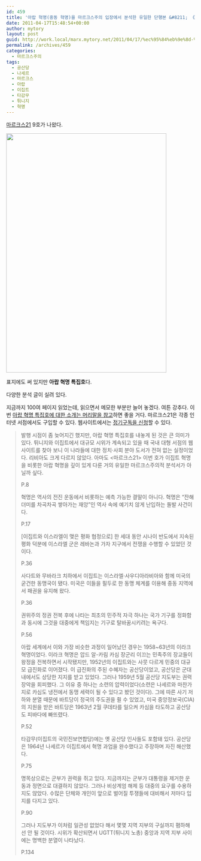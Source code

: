 ```yaml
---
id: 459
title: '아랍 혁명(중동 혁명)을 마르크스주의 입장에서 분석한 유일한 단행본 &#8211; 《마르크스21》 9호'
date: 2011-04-17T15:48:54+00:00
author: mytory
layout: post
guid: http://work.local/marx.mytory.net/2011/04/17/%ec%95%84%eb%9e%8d-%ed%98%81%eb%aa%85%ec%a4%91%eb%8f%99-%ed%98%81%eb%aa%85%ec%9d%84-%eb%a7%88%eb%a5%b4%ed%81%ac%ec%8a%a4%ec%a3%bc%ec%9d%98-%ec%9e%85%ec%9e%a5%ec%97%90%ec%84%9c-%eb%b6%84%ec%84%9d/
permalink: /archives/459
categories:
  - 마르크스주의
tags:
  - 공산당
  - 나세르
  - 마르크스
  - 아랍
  - 이집트
  - 타감무
  - 튀니지
  - 혁명
---
```

<a href="http://marx21.or.kr/" target="_blank" title="[http://marx21.or.kr/]로 이동합니다.">마르크스21</a> 9호가 나왔다.

<img src="http://work.local/marx.mytory.net/wp-content/uploads/1/cfile3.uf.114FCE3F4DAB09C2117748.jpg" class="aligncenter" width="428" height="638" alt="" filename="cover09.jpg" filemime="image/jpeg" />

표지에도 써 있지만 **아랍 혁명 특집호**다.&nbsp;

다양한 분석 글이 실려 있다.

지금까지 100여 페이지 읽었는데, 읽으면서 메모한 부분만 늘어 놓겠다. 여튼 강추다. 이번 <a href="http://marx21.or.kr/article/pageView.marx?articleNo=115&pageNo=1" target="_blank" title="[http://marx21.or.kr/article/pageView.marx?articleNo=115&pageNo=1]로 이동합니다.">아랍 혁명 특집호에 대한 소개는 머리말을 참고</a>하면 좋을 거다. 마르크스21은 각종 인터넷 서점에서도 구입할 수 있다. 웹사이트에서는 <a href="http://marx21.or.kr/subs/subs.marx" target="_blank" title="[http://marx21.or.kr/subs/subs.marx]로 이동합니다.">정기구독을 신청</a>할 수 있다.

> 발행 시점이 좀 늦어지긴 했지만, 아랍 혁명 특집호를 내놓게 된 것은 큰 의미가 있다. 튀니지와 이집트에서 대규모 시위가 계속되고 있을 때 국내 대형 서점의 웹사이트를 찾아 보니 이 나라들에 대한 정치·사회 분야 도서가 전혀 없는 실정이었다. 리비아도 크게 다르지 않았다. 아마도 <마르크스21> 이번 호가 이집트 혁명을 비롯한 아랍 혁명을 깊이 있게 다룬 거의 유일한 마르크스주의적 분석서가 아닐까 싶다.
> 
> P.8
> 
> 혁명은 역사의 전진 운동에서 비롯하는 예측 가능한 결말이 아니다. 혁명은 &#8220;잔해 더미를 차곡차곡 쌓아가는 재앙&#8221;인 역사 속에 예기치 않게 난입하는 돌발 사건이다.
> 
> P.17
> 
> [이집트와 이스라엘이 맺은 평화 협정으로] 한 세대 동안 시나이 반도에서 지속된 평화 덕분에 이스라엘 군은 레바논과 가자 지구에서 전쟁을 수행할 수 있었던 것이다.
> 
> P.36
> 
> 사다트와 무바라크 치하에서 이집트는 이스라엘·사우디아라비아와 함께 미국의 굳건한 동맹국이 됐다. 미국은 이들을 필두로 한 동맹 체계를 이용해 중동 지역에서 패권을 유지해 왔다.
> 
> P.36
> 
> 권위주의 정권 전복 후에 나타는 최초의 민주적 자극 하나는 국가 기구를 정화함과 동시에 그것을 대중에게 책임지는 기구로 탈바꿈시키려는 욕구다.
> 
> P.56
> 
> 아랍 세계에서 이와 가장 비슷한 과정이 일어났던 경우는 1958~63년의 이라크 혁명이었다. 이라크 혁명은 압드 알-카림 카심 장군리 이끄는 민족주의 장교들이 왕정을 전복하면서 시작됐지만, 1952년의 이집트와는 사뭇 다르게 민중의 대규모 급진화로 이어졌다. 이 급진화의 주된 수혜자는 공산당이었고, 공산당은 군대 내에서도 상당한 지지를 받고 있었다. 그러나 1959년 5월 공산당 지도부는 권력 장악을 회피했다. 그 이유 중 하나는 소련의 압력이었다(소련은 나세르와 마찬가지로 카심도 냉전에서 동맹 세력이 될 수 있다고 봤던 것이다). 그에 따른 사기 저하와 분열 때문에 바트당이 정국의 주도권을 쥘 수 있었고, 미국 중앙정보국(CIA)의 지원을 받은 바트당은 1963년 2월 쿠데타를 일으켜 카심을 타도하고 공산당도 피바다에 빠뜨렸다.
> 
> P.52
> 
> 타감무(이집트의 국민진보연합당)에는 옛 공산당 인사들도 포함돼 있다. 공산당은 1964년 나세르가 이집트에서 혁명 과업을 완수했다고 주장하며 자진 해산했다.
> 
> P.75
> 
> 명목상으로는 군부가 권력을 쥐고 있다. 지금까지는 군부가 대통령을 제거한 운동과 정면으로 대결하지 않았다. 그러나 비상계엄 해제 등 대중의 요구를 수용하지도 않았다. 수많은 단체와 개인이 앞으로 벌어질 투쟁들에 대비해서 저마다 입지를 다지고 있다.
> 
> P.90
> 
> 그러나 지도부가 이처럼 일관성 없었다 해서 몇몇 지역 지부의 구실까지 폄하해선 안 될 것이다. 시위가 확산되면서 UGTT(튀니지 노총) 중앙과 지역 지부 사이에는 명백한 분열이 나타났다.
> 
> P.134